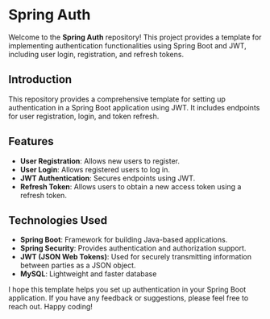 # Spring Auth

Welcome to the **Spring Auth** repository! This project provides a template for implementing authentication functionalities using Spring Boot and JWT, including user login, registration, and refresh tokens.


## Introduction

This repository provides a comprehensive template for setting up authentication in a Spring Boot application using JWT. It includes endpoints for user registration, login, and token refresh. 

## Features

- **User Registration**: Allows new users to register.
- **User Login**: Allows registered users to log in.
- **JWT Authentication**: Secures endpoints using JWT.
- **Refresh Token**: Allows users to obtain a new access token using a refresh token.

## Technologies Used

- **Spring Boot**: Framework for building Java-based applications.
- **Spring Security**: Provides authentication and authorization support.
- **JWT (JSON Web Tokens)**: Used for securely transmitting information between parties as a JSON object.
- **MySQL**: Lightweight and faster database

I hope this template helps you set up authentication in your Spring Boot application. If you have any feedback or suggestions, please feel free to reach out. Happy coding!





